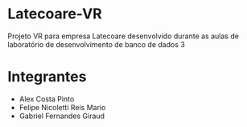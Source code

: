# Latecoare-VR
Projeto VR para empresa Latecoare desenvolvido durante as aulas de laboratório de desenvolvimento de banco de dados 3

# Integrantes
- Alex Costa Pinto
- Felipe Nicoletti Reis Mario
- Gabriel Fernandes Giraud
